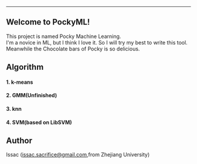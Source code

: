 ----------
Welcome to PockyML!
-----------------

This project is named Pocky Machine Learning.   
I'm a novice in ML, but I think I love it. So I will try my best to write this tool. Meanwhile the Chocolate bars of Pocky is so delicious.


Algorithm 
---------
#### 1. k-means
#### 2. GMM(Unfinished)
#### 3. knn
#### 4. SVM(based on LibSVM)


Author 
------

Issac (issac.sacrifice@gmail.com,from Zhejiang University)
